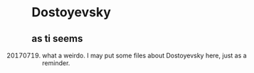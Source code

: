 # Dostoyevsky
as ti seems 
---
20170719. what a weirdo.
 I may put some files about Dostoyevsky here, just as a reminder.
 
